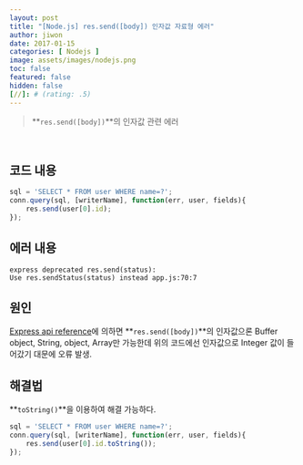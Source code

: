 ```yaml
---
layout: post
title: "[Node.js] res.send([body]) 인자값 자료형 에러"
author: jiwon
date: 2017-01-15
categories: [ Nodejs ]
image: assets/images/nodejs.png
toc: false
featured: false
hidden: false
[//]: # (rating: .5)
---
```


> **`res.send([body])`**의 인자값 관련 에러

<br/>

## 코드 내용

```javascript
sql = 'SELECT * FROM user WHERE name=?';
conn.query(sql, [writerName], function(err, user, fields){
	res.send(user[0].id);
});
```

## 에러 내용

```
express deprecated res.send(status):    
Use res.sendStatus(status) instead app.js:70:7
```

## 원인
[Express api reference](http://expressjs.com/en/4x/api.html#res.send)에 의하면
**`res.send([body])`**의 인자값으론 Buffer object, String, object, Array만 가능한데
위의 코드에선 인자값으로 Integer 값이 들어갔기 대문에 오류 발생.

## 해결법

**`toString()`**을 이용하여 해결 가능하다.

```javascript
sql = 'SELECT * FROM user WHERE name=?';
conn.query(sql, [writerName], function(err, user, fields){
	res.send(user[0].id.toString());
});
```
